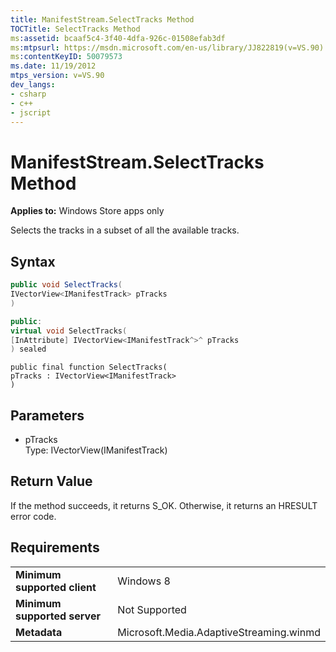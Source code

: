 ```yaml
---
title: ManifestStream.SelectTracks Method
TOCTitle: SelectTracks Method
ms:assetid: bcaaf5c4-3f40-4dfa-926c-01508efab3df
ms:mtpsurl: https://msdn.microsoft.com/en-us/library/JJ822819(v=VS.90)
ms:contentKeyID: 50079573
ms.date: 11/19/2012
mtps_version: v=VS.90
dev_langs:
- csharp
- c++
- jscript
---
```


# ManifestStream.SelectTracks Method

**Applies to:** Windows Store apps only

Selects the tracks in a subset of all the available tracks.

## Syntax

``` csharp
public void SelectTracks(
IVectorView<IManifestTrack> pTracks
)
```

``` c++
public:
virtual void SelectTracks(
[InAttribute] IVectorView<IManifestTrack^>^ pTracks
) sealed
```

``` jscript
public final function SelectTracks(
pTracks : IVectorView<IManifestTrack>
)
```

## Parameters

  - pTracks  
    Type: IVectorView(IManifestTrack)

## Return Value

If the method succeeds, it returns S\_OK. Otherwise, it returns an HRESULT error code.

## Requirements

|||
|--- |--- |
|**Minimum supported client**|Windows 8|
|**Minimum supported server**|Not Supported|
|**Metadata**|Microsoft.Media.AdaptiveStreaming.winmd|

